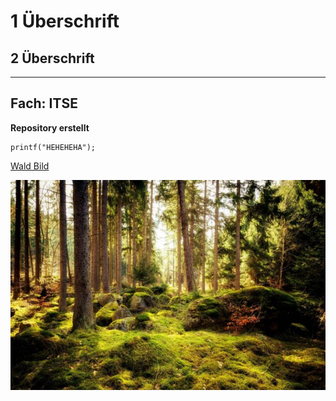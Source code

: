 # 1 Überschrift
## 2 Überschrift

---
Fach: ITSE
---


**Repository erstellt**

```
printf("HEHEHEHA");
```

[Wald Bild](https://www.google.com/search?sca_esv=5b71cfa89013eb9f&rlz=1C1YTUH_deAT1180&udm=2&fbs=AIIjpHw2KGh6wpocn18KLjPMw8n5Yp8-1M0n6BD6JoVBP_K3fXXvA3S3XGyupmJLMg20um_cboGBw0SJwtdOdHXAP9Q9BZSYqdnmBns0qhFr3iAipLnhLy1oOFu_-hWxLlzJPJHy-BWV0d5NqIhoc4wm9GrWdTw3fbWrScR2UW-IGGZ3jcMRShfdAWhxYfBvxR60GOnSOe6PdbKBZ2pADepTDCr9SsF9SQ&q=wald&sa=X&ved=2ahUKEwiyqM7xytqPAxWO-gIHHefBD2QQtKgLegQIEBAB&biw=1680&bih=915&dpr=1#vhid=socBcOayKYF9xM&vssid=mosaic)

![Wald Bild](berichte/Bilder/Oekosystem_Wald_Header-640x427.jpg)
